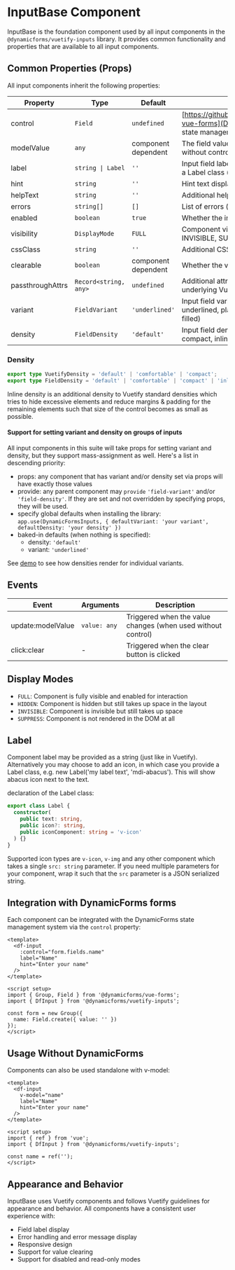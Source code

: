 # InputBase Component

InputBase is the foundation component used by all input components in the `@dynamicforms/vuetify-inputs` library. 
It provides common functionality and properties that are available to all input components.

## Common Properties (Props)

All input components inherit the following properties:

| Property         | Type                  | Default             | Description                                                                                                     |
|------------------|-----------------------|---------------------|-----------------------------------------------------------------------------------------------------------------|
| control          | `Field`               | `undefined`         | [https://github.com/velis74/dynamicforms-vue-forms](DynamicForms) field object for state management integration |
| modelValue       | `any`                 | component dependent | The field value (v-model) when used without control                                                             |
| label            | `string \| Label`     | `''`                | Input field label. supports icons by creating a Label class (see below)                                         |
| hint             | `string`              | `''`                | Hint text displayed below the input field                                                                       |
| helpText         | `string`              | `''`                | Additional help text                                                                                            |
| errors           | `string[]`            | `[]`                | List of errors (used only without control)                                                                      |
| enabled          | `boolean`             | `true`              | Whether the input field is enabled                                                                              |
| visibility       | `DisplayMode`         | `FULL`              | Component visibility mode (FULL, HIDDEN, INVISIBLE, SUPPRESS)                                                   |
| cssClass         | `string`              | `''`                | Additional CSS classes                                                                                          |
| clearable        | `boolean`             | component dependent | Whether the value can be cleared                                                                                |
| passthroughAttrs | `Record<string, any>` | `undefined`         | Additional attributes to pass through to the underlying Vuetify component                                       |
| variant          | `FieldVariant`        | `'underlined'`      | Input field variant (outlined, filled, underlined, plain, solo, solo-inverted, solo-filled)                     |
| density          | `FieldDensity`        | `'default'`         | Input field density (default, comfortable, compact, inline)                                                     |

### Density

```typescript
export type VuetifyDensity = 'default' | 'comfortable' | 'compact';
export type FieldDensity = 'default' | 'comfortable' | 'compact' | 'inline';
```

Inline density is an additional density to Vuetify standard densities which tries to hide excessive elements and reduce
margins & padding for the remaining elements such that size of the control becomes as small as possible.

#### Support for setting variant and density on groups of inputs

All input components in this suite will take props for setting variant and density, but they support mass-assignment as
well. Here's a list in descending priority:

- props: any component that has variant and/or density set via props will have exactly those values
- provide: any parent component may `provide` `'field-variant'` and/or `'field-density'`. If they are set and not
  overridden by specifying props, they will be used.
- specify global defaults when installing the library:
  `app.use(DynamicFormsInputs, { defaultVariant: 'your variant', defaultDensity: 'your density' })`
- baked-in defaults (when nothing is specified):
    - density: `'default'`
    - variant: `'underlined'`

See [demo](./density.md) to see how densities render for individual variants.

## Events

| Event | Arguments | Description |
|-------|-----------|-------------|
| update:modelValue | `value: any` | Triggered when the value changes (when used without control) |
| click:clear | - | Triggered when the clear button is clicked |

## Display Modes

- `FULL`: Component is fully visible and enabled for interaction
- `HIDDEN`: Component is hidden but still takes up space in the layout
- `INVISIBLE`: Component is invisible but still takes up space
- `SUPPRESS`: Component is not rendered in the DOM at all

## Label

Component label may be provided as a string (just like in Vuetify). Alternatively you may choose to add an icon, 
in which case you provide a Label class, e.g. new Label('my label text', 'mdi-abacus'). This will show abacus icon next
to the text.

declaration of the Label class:
```typescript
export class Label {
  constructor(
    public text: string, 
    public icon?: string, 
    public iconComponent: string = 'v-icon'
  ) {}
}
```

Supported icon types are `v-icon`, `v-img` and any other component which takes a single `src: string` parameter.
If you need multiple parameters for your component, wrap it such that the `src` parameter is a JSON serialized string.

## Integration with DynamicForms forms

Each component can be integrated with the DynamicForms state management system via the `control` property:

```vue
<template>
  <df-input
    :control="form.fields.name"
    label="Name"
    hint="Enter your name"
  />
</template>

<script setup>
import { Group, Field } from '@dynamicforms/vue-forms';
import { DfInput } from '@dynamicforms/vuetify-inputs';

const form = new Group({
  name: Field.create({ value: '' })
});
</script>
```

## Usage Without DynamicForms

Components can also be used standalone with v-model:

```vue
<template>
  <df-input
    v-model="name"
    label="Name"
    hint="Enter your name"
  />
</template>

<script setup>
import { ref } from 'vue';
import { DfInput } from '@dynamicforms/vuetify-inputs';

const name = ref('');
</script>
```

## Appearance and Behavior

InputBase uses Vuetify components and follows Vuetify guidelines for appearance and behavior. All components have a 
consistent user experience with:

- Field label display
- Error handling and error message display
- Responsive design
- Support for value clearing
- Support for disabled and read-only modes
